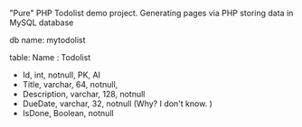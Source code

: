 "Pure" PHP Todolist demo project.
Generating pages via PHP
storing data in MySQL database

db name: mytodolist

table:
    Name : Todolist
 - Id, int, notnull, PK, AI
 - Title, varchar, 64, notnull,
 - Description, varchar, 128, notnull
 - DueDate, varchar, 32, notnull (Why? I don't know. )
 - IsDone, Boolean, notnull
